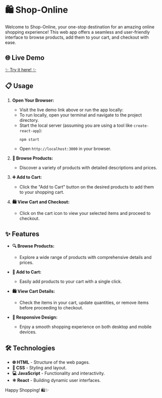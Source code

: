 # 🛍️ Shop-Online

Welcome to Shop-Online, your one-stop destination for an amazing online shopping experience! This web app offers a seamless and user-friendly interface to browse products, add them to your cart, and checkout with ease.

## 🌐 Live Demo

[✨ Try it here! ✨](https://shop-online-demo-website.netlify.app)

## 📋 Usage

1. **Open Your Browser:**
   - Visit the live demo link above or run the app locally:
   - To run locally, open your terminal and navigate to the project directory.
   - Start the local server (assuming you are using a tool like `create-react-app`):
     ```bash
     npm start
     ```
   - Open `http://localhost:3000` in your browser.

2. **🛒 Browse Products:**
   - Discover a variety of products with detailed descriptions and prices.

3. **➕ Add to Cart:**
   - Click the "Add to Cart" button on the desired products to add them to your shopping cart.

4. **🛍️ View Cart and Checkout:**
   - Click on the cart icon to view your selected items and proceed to checkout.

## ✨ Features

- **🔍 Browse Products:**
  - Explore a wide range of products with comprehensive details and prices.
  
- **🛒 Add to Cart:**
  - Easily add products to your cart with a single click.
  
- **🛍️ View Cart Details:**
  - Check the items in your cart, update quantities, or remove items before proceeding to checkout.
  
- **📱 Responsive Design:**
  - Enjoy a smooth shopping experience on both desktop and mobile devices.

## 🛠️ Technologies

- **🌐 HTML** - Structure of the web pages.
- **🎨 CSS** - Styling and layout.
- **💻 JavaScript** - Functionality and interactivity.
- **⚛️ React** - Building dynamic user interfaces.


Happy Shopping! 🛍️✨

